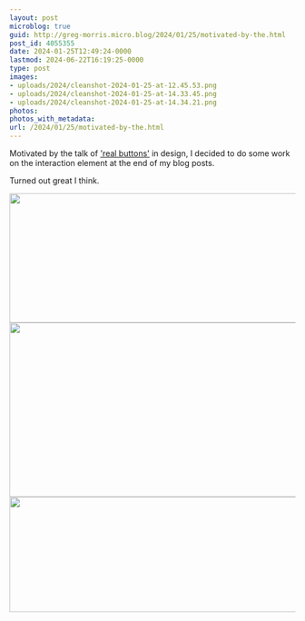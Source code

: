 ```yaml
---
layout: post
microblog: true
guid: http://greg-morris.micro.blog/2024/01/25/motivated-by-the.html
post_id: 4055355
date: 2024-01-25T12:49:24-0000
lastmod: 2024-06-22T16:19:25-0000
type: post
images:
- uploads/2024/cleanshot-2024-01-25-at-12.45.53.png
- uploads/2024/cleanshot-2024-01-25-at-14.33.45.png
- uploads/2024/cleanshot-2024-01-25-at-14.34.21.png
photos:
photos_with_metadata:
url: /2024/01/25/motivated-by-the.html
---
```

Motivated by the talk of ['real buttons'](https://www.nubero.ch/blog/009/) in design, I decided to do some work on the interaction element at the end of my blog posts.

Turned out great I think.

<img src="uploads/2024/cleanshot-2024-01-25-at-12.45.53.png" width="600" height="228" alt="">
<img src="uploads/2024/cleanshot-2024-01-25-at-14.33.45.png" width="600" height="307" alt="">
<img src="uploads/2024/cleanshot-2024-01-25-at-14.34.21.png" width="600" height="203" alt="">
